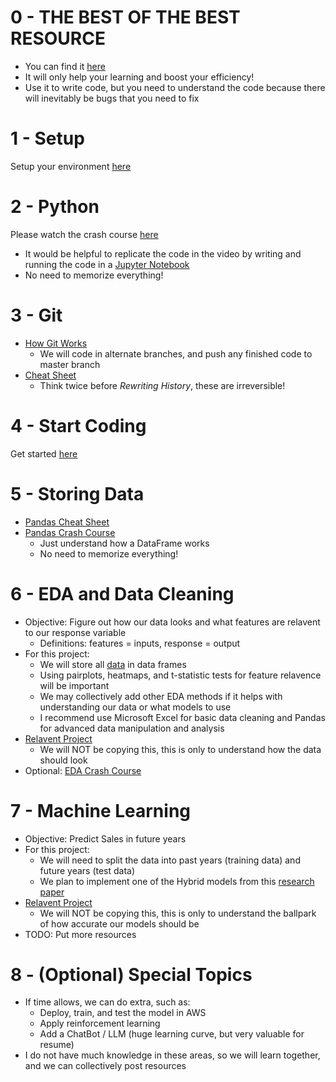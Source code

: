 # 0 - THE BEST OF THE BEST RESOURCE
* You can find it [here](https://chat.openai.com/)
* It will only help your learning and boost your efficiency!
* Use it to write code, but you need to understand the code because there will inevitably be bugs that you need to fix

# 1 - Setup
Setup your environment [here](setup/README.md)

# 2 - Python
Please watch the crash course [here](https://youtu.be/VchuKL44s6E?si=RFeg0qXNQnHdBUP3)
* It would be helpful to replicate the code in the video by writing and running the code in a [Jupyter Notebook](https://jupyter.org/try)
* No need to memorize everything!

# 3 - Git
* [How Git Works](https://www.youtube.com/watch?v=e9lnsKot_SQ&ab_channel=ByteByteGo)
    * We will code in alternate branches, and push any finished code to master branch 
* [Cheat Sheet](https://education.github.com/git-cheat-sheet-education.pdf)
    * Think twice before *Rewriting History*, these are irreversible!

# 4 - Start Coding
Get started [here](start/README.md)

# 5 - Storing Data
* [Pandas Cheat Sheet](EDA/Pandas_Cheat_Sheet.pdf)
* [Pandas Crash Course](https://www.youtube.com/watch?v=tRKeLrwfUgU&ab_channel=NicholasRenotte)
    * Just understand how a DataFrame works
    * No need to memorize everything!

# 6 - EDA and Data Cleaning
* Objective: Figure out how our data looks and what features are relavent to our response variable
    * Definitions: features = inputs, response = output
* For this project:
    * We will store all [data](/dataset/README.md) in data frames
    * Using pairplots, heatmaps, and t-statistic tests for feature relavence will be important
    * We may collectively add other EDA methods if it helps with understanding our data or what models to use
    * I recommend use Microsoft Excel for basic data cleaning and Pandas for advanced data manipulation and analysis
* [Relavent Project](https://www.kaggle.com/code/yasserh/walmart-sales-prediction-best-ml-algorithms)
    * We will NOT be copying this, this is only to understand how the data should look
* Optional: [EDA Crash Course](https://youtu.be/wPcR9Kmv91g?si=sF7eD7pmOnVdwJen)

# 7 - Machine Learning
* Objective: Predict Sales in future years
* For this project:
    * We will need to split the data into past years (training data) and future years (test data)
    * We plan to implement one of the Hybrid models from this [research paper](https://www.sciencedirect.com/science/article/pii/S2212827122004036)
* [Relavent Project](https://www.kaggle.com/code/yasserh/walmart-sales-prediction-best-ml-algorithms)
    * We will NOT be copying this, this is only to understand the ballpark of how accurate our models should be
* TODO: Put more resources

# 8 - (Optional) Special Topics
* If time allows, we can do extra, such as:
    * Deploy, train, and test the model in AWS
    * Apply reinforcement learning
    * Add a ChatBot / LLM (huge learning curve, but very valuable for resume)
* I do not have much knowledge in these areas, so we will learn together, and we can collectively post resources